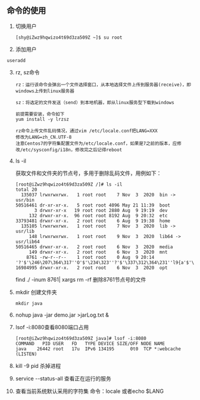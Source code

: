 ## 命令的使用

1. 切换用户 

   ```shell
   [shy@iZwz9hqwizo4t69d3za509Z ~]$ su root
   ```

   

2.  添加用户

   ```shell
   useradd
   ```

   

3. rz, sz命令

   ```shell
   rz：运行该命令会弹出一个文件选择窗口，从本地选择文件上传到服务器(receive)，即windows上传到linux服务器
   
   sz：将选定的文件发送（send）到本地机器，即从linux服务型下载到windows
   
   前提需要安装，命令如下
   yum install -y lrzsz
   
   rz命令上传文件乱码情况，通过vim /etc/locale.conf把LANG=XXX
   修改为LANG=zh_CN.UTF-8
   注意Centos7的字符集配置文件为/etc/locale.conf，如果是7之前的版本，应修改/etc/sysconfig/i18n，修改完之后记得reboot
   ```

4. ls -il

   获取文件和文件夹的节点号，多用于删除乱码文件，用例如下：

   ```shell
   [root@iZwz9hqwizo4t69d3za509Z /]# ls -il
   total 20
     135037 lrwxrwxrwx.   1 root root    7 Nov  3  2020  bin -> usr/bin
   50516461 dr-xr-xr-x.   5 root root 4096 May 21 11:39  boot
          3 drwxr-xr-x   19 root root 2880 Aug  9 19:19  dev
        132 drwxr-xr-x.  96 root root 8192 Aug  9 20:32  etc
   33793481 drwxr-xr-x.   2 root root    6 Aug  9 19:38  home
     135105 lrwxrwxrwx.   1 root root    7 Nov  3  2020  lib -> usr/lib
        148 lrwxrwxrwx.   1 root root    9 Nov  3  2020  lib64 -> usr/lib64
   50516465 drwxr-xr-x.   2 root root    6 Nov  3  2020  media
        149 drwxr-xr-x.   2 root root    6 Nov  3  2020  mnt
       8761 -rw-r--r--    1 root root    0 Aug  9 20:14 '?'$'\246\207\364\317''O'$'\234\323''?'$'\337\312\364\231''l9{a'$'\375''1'$'\254''i'$'\375''A'$'\347''C8'$'\377''V@'$'\370\300\213'
   16984995 drwxr-xr-x.   2 root root    6 Nov  3  2020  opt
   
   ```

   find ./ -inum 8761| xargs rm -rf   删除8761节点号的文件

5. mkdir 创建文件夹

   ```java
   mkdir java
   ```

6. nohup java -jar demo.jar >jarLog.txt &

7. lsof -i:8080查看8080端口占用

   ```shell
   [root@iZwz9hqwizo4t69d3za509Z java]# lsof -i:8080
   COMMAND   PID USER   FD   TYPE DEVICE SIZE/OFF NODE NAME
   java    26442 root   17u  IPv6 134195      0t0  TCP *:webcache (LISTEN)
   ```

8. kill -9 pid 杀掉进程
9. service --status-all 查看正在运行的服务
10. 查看当前系统默认采用的字符集 命令：locale 或者echo $LANG